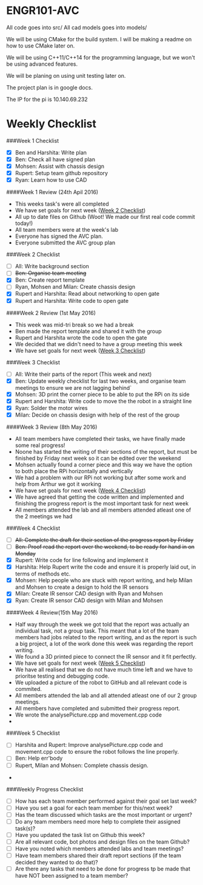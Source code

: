 # ENGR101-AVC

All code goes into src/
All cad models goes into models/

We will be using CMake for the build system.
I will be making a readme on how to use CMake later on.

We will be using C++11/C++14 for the programming language, but we won't be using advanced features.

We will be planing on using unit testing later on.

The project plan is in google docs.

The IP for the pi is 10.140.69.232

<h1>Weekly Checklist</h1>

###Week 1 Checklist
- [x] Ben and Harshita: Write plan 
- [x] Ben: Check all have signed plan 
- [x] Mohsen: Assist with chassis design
- [x] Rupert: Setup team github repository
- [x] Ryan: Learn how to use CAD

####Week 1 Review (24th Apil 2016)
* This weeks task's were all completed
* We have set goals for next week ([Week 2 Checklist](#week-2-checklist))
* All up to date files on Github (Woot! We made our first real code commit today!)
* All team members were at the week's lab
* Everyone has signed the AVC plan.
* Everyone submitted the AVC group plan

###Week 2 Checklist
- [ ] All: Write background section
- [ ] ~~Ben: Organise team meeting~~
- [x] Ben: Create report template
- [ ] Ryan, Mohsen and Milan: Create chassis design
- [x] Rupert and Harshita: Read about networking to open gate
- [x] Rupert and Harshita: Write code to open gate

####Week 2 Review (1st May 2016)
* This week was mid-tri break so we had a break
* Ben made the report template and shared it with the group
* Rupert and Harshita wrote the code to open the gate
* We decided that we didn't need to have a group meeting this week
* We have set goals for next week ([Week 3 Checklist](#week-3-checklist))

###Week 3 Checklist
- [ ] All: Write their parts of the report (This week and next)
- [x] Ben: Update weekly checklist for last two weeks, and organise team meetings to ensure we are not lagging behind`
- [x] Mohsen: 3D print the corner piece to be able to put the RPi on its side
- [x] Rupert and Harshita: Write code to move the the robot in a straight line
- [x] Ryan: Solder the motor wires
- [x] Milan: Decide on chassis design with help of the rest of the group

####Week 3 Review (8th May 2016)
* All team members have completed their tasks, we have finally made some real progress!
* Noone has started the writing of their sections of the report, but must be finished by Friday next week so it can be edited over the weekend
* Mohsen actually found a corner piece and this way we have the option to both place the RPi horizontally and vertically
* We had a problem with our RPi not working but after some work and help from Arthur we got it working
* We have set goals for next week ([Week 4 Checklist](#week-4-checklist))
* We have agreed that getting the code written and implemented and finishing the progress report is the most important task for next week
* All members attended the lab and all members attended atleast one of the 2 meetings we had

###Week 4 Checklist
- [ ] ~~All: Complete the draft for their section of the progress report by Friday~~
- [ ] ~~Ben: Proof read the report over the weekend, to be ready for hand in on Monday~~
- [x] Rupert: Write code for line following and implement it
- [x] Harshita: Help Rupert write the code and ensure it is properly laid out, in terms of methods etc.
- [x] Mohsen: Help people who are stuck with report writing, and help Milan and Mohsen to create a design to hold the IR sensors
- [x] Milan: Create IR sensor CAD design with Ryan and Mohsen
- [x] Ryan: Create IR sensor CAD design with Milan and Mohsen

####Week 4 Review(15th May 2016)
* Half way through the week we got told that the report was actually an individual task, not a group task. This meant that a lot of the team members had jobs related to the report writing, and as the report is such a big project, a lot of the work done this week was regarding the report writing.
* We found a 3D printed piece to connect the IR sensor and it fit perfectly. 
* We have set goals for next week ([Week 5 Checklist](#week-5-checklist))
* We have all realised that we do not have much time left and we have to prioritse testing and debugging code.
* We uploaded a picture of the robot to GitHub and all relevant code is commited.
* All members attended the lab and all attended atleast one of our 2 group meetings.
* All members have completed and submitted their progress report.
* We wrote the analysePicture.cpp and movement.cpp code
* 

###Week 5 Checklist
- [ ] Harshita and Rupert: Improve analysePicture.cpp code and movement.cpp code to ensure the robot follows the line properly.
- [ ] Ben: Help err'body
- [ ] Rupert, Milan and Mohsen: Complete chassis design.
- 

###Weekly Progress Checklist
- [ ] How has each team member performed against their goal set last week?
- [ ] Have you set a goal for each team member for this/next week?
- [ ] Has the team discussed which tasks are the most important or urgent?
- [ ] Do any team members need more help to complete their assigned task(s)?
- [ ] Have you updated the task list on Github this week?
- [ ] Are all relevant code, bot photos and design files on the team Github?
- [ ] Have you noted which members attended labs and team meetings?
- [ ] Have team members shared their draft report sections (if the team decided they wanted to do that)?
- [ ] Are there any tasks that need to be done for progress tp be made that have NOT been assigned to a team member?
